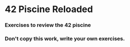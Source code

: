 # 42 Piscine Reloaded
### Exercises to review the 42 piscine

### **Don't copy this work**, write your own exercises.
